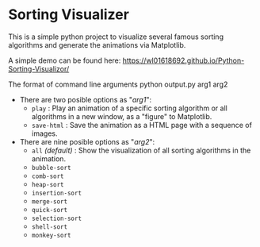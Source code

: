 # Sorting Visualizer
This is a simple python project to visualize several famous sorting algorithms and generate the animations via Matplotlib.

A simple demo can be found here: https://wl01618692.github.io/Python-Sorting-Visualizor/

The format of command line arguments
python output.py arg1 arg2

* There are two posible options as "*arg1*":
    * `play` : Play an animation of a specific sorting algorithm or all algorithms in a new window, as a "figure" to Matplotlib.
    * `save-html` : Save the animation as a HTML page with a sequence of images.
* There are nine posible options as "*arg2*":
    * `all` *(default)* : Show the visualization of all sorting algorithms in the animation.
    * `bubble-sort`
    * `comb-sort`
    * `heap-sort`
    * `insertion-sort`
    * `merge-sort`
    * `quick-sort`
    * `selection-sort`
    * `shell-sort`
    * `monkey-sort`
